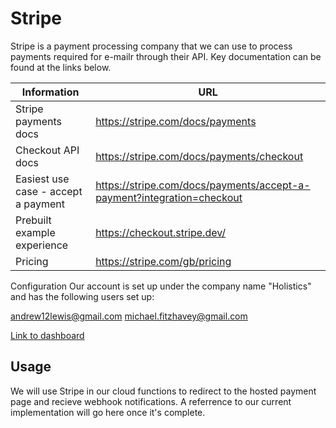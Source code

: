 # Stripe
Stripe is a payment processing company that we can use to process payments required for e-mailr through their API. Key documentation can be found at the links below.

| **Information** | **URL**                                     |
|-----------------|---------------------------------------------|
| Stripe payments docs | https://stripe.com/docs/payments |
| Checkout API docs | https://stripe.com/docs/payments/checkout  |
| Easiest use case - accept a payment | https://stripe.com/docs/payments/accept-a-payment?integration=checkout |
| Prebuilt example experience | https://checkout.stripe.dev/ |
| Pricing         | https://stripe.com/gb/pricing |

Configuration
Our account is set up under the company name "Holistics" and has the following users set up:

andrew12lewis@gmail.com
michael.fitzhavey@gmail.com

[Link to dashboard](https://dashboard.stripe.com/)

## Usage
We will use Stripe in our cloud functions to redirect to the hosted payment page and recieve webhook notifications. A referrence to our current implementation will go here once it's complete.
